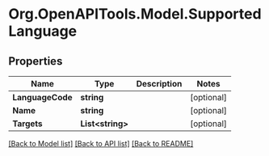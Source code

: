 # Org.OpenAPITools.Model.SupportedLanguage

## Properties

Name | Type | Description | Notes
------------ | ------------- | ------------- | -------------
**LanguageCode** | **string** |  | [optional] 
**Name** | **string** |  | [optional] 
**Targets** | **List&lt;string&gt;** |  | [optional] 

[[Back to Model list]](../../README.md#documentation-for-models) [[Back to API list]](../../README.md#documentation-for-api-endpoints) [[Back to README]](../../README.md)


